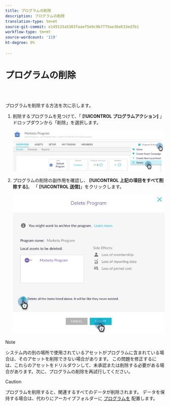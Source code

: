 ```yaml
---
title: プログラムの削除
description: プログラムの削除
translation-type: tm+mt
source-git-commit: e149133a5383faaef5e9c9b7775ae36e633ed7b1
workflow-type: tm+mt
source-wordcount: '119'
ht-degree: 0%

---
```



# プログラムの削除

<br> 

プログラムを削除する方法を次に示します。

1. 削除するプログラムを見つけて、「 **[!UICONTROL プログラムアクション]** 」ドロップダウンから「削除」を選択します。

   ![イメージ1](/help/sky/assets/programs/delete-a-program/delete-a-program-1.png)

1. プログラムの削除の副作用を確認し、 **[!UICONTROL 上記の項目をすべて削除する]**。 「 **[!UICONTROL 送信]**」をクリックします。

   ![イメージ2](/help/sky/assets/programs/delete-a-program/delete-a-program-2.png)

>[!NOTE]
>
>システム内の別の場所で使用されているアセットがプログラムに含まれている場合は、そのアセットを削除できない場合があります。 この問題を修正するには、これらのアセットをドリルダウンして、未承認または削除する必要がある場合があります。次に、プログラムの削除を再試行してください。

>[!CAUTION]
>
>プログラムを削除すると、関連するすべてのデータが削除されます。 データを保持する場合は、代わりにアーカイブフォルダーに [プログラムを](/help/sky/archive-a-program.md) 配置します。
